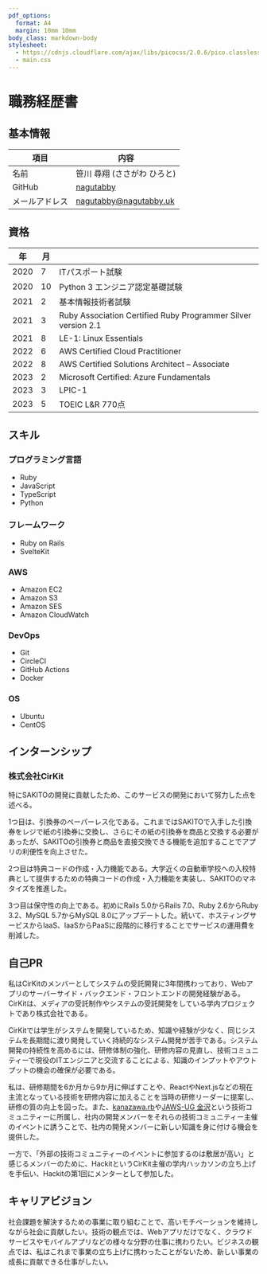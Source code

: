 ```yaml
---
pdf_options:
  format: A4
  margin: 10mm 10mm
body_class: markdown-body
stylesheet:
  - https://cdnjs.cloudflare.com/ajax/libs/picocss/2.0.6/pico.classless.indigo.min.css
  - main.css
---
```


<main class='container-fluid'>

# 職務経歴書
## 基本情報
|項目|内容|
|---|---|
|名前|笹川 尋翔 (ささがわ ひろと)|
|GitHub|[nagutabby](https://github.com/nagutabby)|
|メールアドレス|nagutabby@nagutabby.uk|

## 資格
|年|月||
|---|---|---|
|2020|7|ITパスポート試験|
|2020|10|Python 3 エンジニア認定基礎試験|
|2021|2|基本情報技術者試験|
|2021|3|Ruby Association Certified Ruby Programmer Silver version 2.1|
|2021|8|LE-1: Linux Essentials|
|2022|6|AWS Certified Cloud Practitioner|
|2022|8|AWS Certified Solutions Architect – Associate|
|2023|2|Microsoft Certified: Azure Fundamentals|
|2023|3|LPIC-1|
|2023|5|TOEIC L&R 770点|

## スキル
### プログラミング言語
- Ruby
- JavaScript
- TypeScript
- Python

### フレームワーク
- Ruby on Rails
- SvelteKit

### AWS
- Amazon EC2
- Amazon S3
- Amazon SES
- Amazon CloudWatch

### DevOps
- Git
- CircleCI
- GitHub Actions
- Docker

### OS
- Ubuntu
- CentOS

## インターンシップ
### 株式会社CirKit
特にSAKITOの開発に貢献したため、このサービスの開発において努力した点を述べる。

1つ目は、引換券のペーパーレス化である。これまではSAKITOで入手した引換券をレジで紙の引換券に交換し、さらにその紙の引換券を商品と交換する必要があったが、SAKITOの引換券と商品を直接交換できる機能を追加することでアプリの利便性を向上させた。

2つ目は特典コードの作成・入力機能である。大学近くの自動車学校への入校特典として提供するための特典コードの作成・入力機能を実装し、SAKITOのマネタイズを推進した。

3つ目は保守性の向上である。初めにRails 5.0からRails 7.0、Ruby 2.6からRuby 3.2、MySQL 5.7からMySQL 8.0にアップデートした。続いて、ホスティングサービスからIaaS、IaaSからPaaSに段階的に移行することでサービスの運用費を削減した。

## 自己PR
私はCirKitのメンバーとしてシステムの受託開発に3年間携わっており、Webアプリのサーバーサイド・バックエンド・フロントエンドの開発経験がある。CirKitは、メディアの受託制作やシステムの受託開発をしている学内プロジェクトであり株式会社である。

CirKitでは学生がシステムを開発しているため、知識や経験が少なく、同じシステムを長期間に渡り開発していく持続的なシステム開発が苦手である。システム開発の持続性を高めるには、研修体制の強化、研修内容の見直し、技術コミュニティーで現役のITエンジニアと交流することによる、知識のインプットやアウトプットの機会の確保が必要である。

私は、研修期間を6か月から9か月に伸ばすことや、ReactやNext.jsなどの現在主流となっている技術を研修内容に加えることを当時の研修リーダーに提案し、研修の質の向上を図った。また、[kanazawa.rb](https://kzrb.doorkeeper.jp/)や[JAWS-UG 金沢](https://jawsug-kanazawa.doorkeeper.jp/)という技術コミュニティーに所属し、社内の開発メンバーをそれらの技術コミュニティー主催のイベントに誘うことで、社内の開発メンバーに新しい知識を身に付ける機会を提供した。

一方で、「外部の技術コミュニティーのイベントに参加するのは敷居が高い」と感じるメンバーのために、HackitというCirKit主催の学内ハッカソンの立ち上げを手伝い、Hackitの第1回にメンターとして参加した。

## キャリアビジョン
社会課題を解決するための事業に取り組むことで、高いモチベーションを維持しながら社会に貢献したい。技術の観点では、Webアプリだけでなく、クラウドサービスやモバイルアプリなどの様々な分野の仕事に携わりたい。ビジネスの観点では、私はこれまで事業の立ち上げに携わったことがないため、新しい事業の成長に貢献できる仕事がしたい。

</main>
